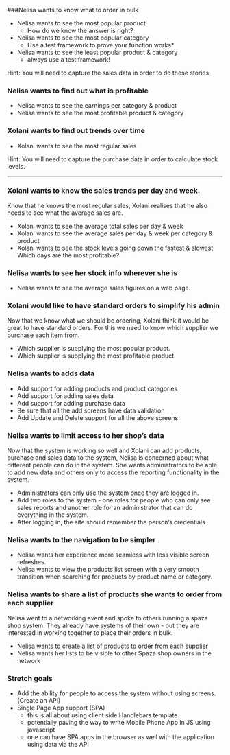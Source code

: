 

###Nelisa wants to know what to order in bulk
* Nelisa wants to see the most popular product
  * How do we know the answer is right?
* Nelisa wants to see the most popular category
  * Use a test framework to prove your function works*
* Nelisa wants to see the least popular product & category 
  * always use a test framework!
 
Hint: You will need to capture the sales data in order to do these stories

### Nelisa wants to find out what is profitable
* Nelisa wants to see the earnings per category & product
* Nelisa wants to see the most profitable product & category

### Xolani wants to find out trends over time
* Xolani wants to see the most regular sales 
 
Hint: You will need to capture the purchase data in order to calculate stock levels.

---

### Xolani wants to know the sales trends per day and week.
Know that he knows the most regular sales, Xolani realises that he also needs to see what the average sales are.
* Xolani wants to see the average total sales per day & week
* Xolani wants to see the average sales per day & week per category & product
* Xolani wants to see the stock levels going down the fastest & slowest
Which days are the most profitable?

### Nelisa wants to see her stock info wherever she is

* Nelisa wants to see the average sales figures on a web page.

### Xolani would like to have standard orders to simplify his admin
Now that we know what we should be ordering, Xolani think it would be great to have standard orders. For this we need to know which supplier we purchase each item from.

* Which supplier is supplying the most popular product.
* Which supplier is supplying the most profitable product.

### Nelisa wants to adds data

* Add support for adding products and product categories
* Add support for adding sales data
* Add support for adding purchase data
* Be sure that all the add screens have data validation
*  Add Update and Delete support for all the above screens
 
### Nelisa wants to limit access to her shop’s data

Now that the system is working so well and Xolani can add products, purchase and sales data to the system, Nelisa is concerned about what different people can do in the system. She wants administrators to be able to add new data and others only to access the reporting functionality in the system.

* Administrators can only use the system once they are logged in.
* Add two roles to the system - one roles for people who can only see sales reports and another role for an administrator that can do everything in the system.
* After logging in, the site should remember the person’s credentials.


### Nelisa wants to the navigation to be simpler

* Nelisa wants her experience more seamless with less visible screen refreshes.
* Nelisa wants to view the products list screen with a very smooth transition when searching for products by product name or category.

### Nelisa wants to share a list of products she wants to order from each supplier

Nelisa went to a networking event and spoke to others running a spaza shop system. They already have systems of their own - but they are interested in working together to place their orders in bulk.

* Nelisa wants to create a list of products to order from each supplier
* Nelisa wants her lists to be visible to other Spaza shop owners in the network

### Stretch goals
* Add the ability for people to access the system without using screens. (Create an API)
* Single Page App support (SPA)
  * this is all about using client side Handlebars template 
  * potentially paving the way to write Mobile Phone App in JS using javascript
  * one can have SPA apps in the browser as well with the application using data via the API
